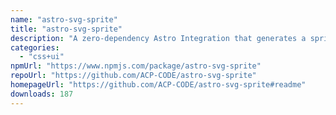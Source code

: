 ```yaml
---
name: "astro-svg-sprite"
title: "astro-svg-sprite"
description: "A zero-dependency Astro Integration that generates a sprite.svg from SVG files in your Astro project."
categories:
  - "css+ui"
npmUrl: "https://www.npmjs.com/package/astro-svg-sprite"
repoUrl: "https://github.com/ACP-CODE/astro-svg-sprite"
homepageUrl: "https://github.com/ACP-CODE/astro-svg-sprite#readme"
downloads: 187
---
```

